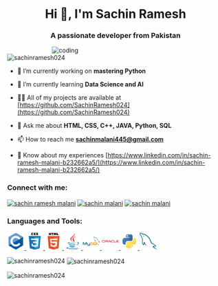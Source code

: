 <h1 align="center">Hi 👋, I'm Sachin Ramesh</h1>
<h3 align="center">A passionate developer from Pakistan</h3>

<img align="right" alt="coding" width="400" src="https://csccouncil.org/assets/img/team/cmmc.gif">

<p align="left"> <img src="https://komarev.com/ghpvc/?username=sachinramesh024&label=Profile%20views&color=0e75b6&style=flat" alt="sachinramesh024" /> </p>

- 🔭 I’m currently working on **mastering Python**

- 🌱 I’m currently learning **Data Science and AI**

- 👨‍💻 All of my projects are available at [https://github.com/SachinRamesh024](https://github.com/SachinRamesh024)

- 💬 Ask me about **HTML, CSS, C++, JAVA, Python, SQL**

- 📫 How to reach me **sachinmalani445@gmail.com**

- 📄 Know about my experiences [https://www.linkedin.com/in/sachin-ramesh-malani-b232662a5/](https://www.linkedin.com/in/sachin-ramesh-malani-b232662a5/)

<h3 align="left">Connect with me:</h3>
<p align="left">
<a href="https://linkedin.com/in/sachin ramesh malani" target="blank"><img align="center" src="https://raw.githubusercontent.com/rahuldkjain/github-profile-readme-generator/master/src/images/icons/Social/linked-in-alt.svg" alt="sachin ramesh malani" height="30" width="40" /></a>
<a href="https://fb.com/sachin malani" target="blank"><img align="center" src="https://raw.githubusercontent.com/rahuldkjain/github-profile-readme-generator/master/src/images/icons/Social/facebook.svg" alt="sachin malani" height="30" width="40" /></a>
<a href="https://instagram.com/sachin malani" target="blank"><img align="center" src="https://raw.githubusercontent.com/rahuldkjain/github-profile-readme-generator/master/src/images/icons/Social/instagram.svg" alt="sachin malani" height="30" width="40" /></a>
</p>

<h3 align="left">Languages and Tools:</h3>
<p align="left"> 
  <a href="https://www.cprogramming.com/" target="_blank" rel="noreferrer"> 
    <img src="https://raw.githubusercontent.com/devicons/devicon/master/icons/c/c-original.svg" alt="c" width="40" height="40"/> 
  </a> 
  <a href="https://www.w3schools.com/css/" target="_blank" rel="noreferrer"> 
    <img src="https://raw.githubusercontent.com/devicons/devicon/master/icons/css3/css3-original-wordmark.svg" alt="css3" width="40" height="40"/> 
  </a> 
  <a href="https://www.w3.org/html/" target="_blank" rel="noreferrer"> 
    <img src="https://raw.githubusercontent.com/devicons/devicon/master/icons/html5/html5-original-wordmark.svg" alt="html5" width="40" height="40"/> 
  </a> 
  <a href="https://www.java.com" target="_blank" rel="noreferrer"> 
    <img src="https://raw.githubusercontent.com/devicons/devicon/master/icons/java/java-original.svg" alt="java" width="40" height="40"/> 
  </a> 
  <a href="https://www.mysql.com/" target="_blank" rel="noreferrer"> 
    <img src="https://raw.githubusercontent.com/devicons/devicon/master/icons/mysql/mysql-original-wordmark.svg" alt="mysql" width="40" height="40"/> 
  </a> 
  <a href="https://www.oracle.com/" target="_blank" rel="noreferrer"> 
    <img src="https://raw.githubusercontent.com/devicons/devicon/master/icons/oracle/oracle-original.svg" alt="oracle" width="40" height="40"/> 
  </a>
  <a href="https://www.python.org" target="_blank" rel="noreferrer"> 
    <img src="https://raw.githubusercontent.com/devicons/devicon/master/icons/python/python-original.svg" alt="python" width="40" height="40"/> 
  </a>
  <a href="https://www.mysql.com/" target="_blank" rel="noreferrer"> 
    <img src="https://raw.githubusercontent.com/devicons/devicon/master/icons/mysql/mysql-original.svg" alt="sql" width="40" height="40"/> 
  </a>
</p>

<p><img align="left" src="https://github-readme-stats.vercel.app/api/top-langs?username=sachinramesh024&show_icons=true&locale=en&layout=compact" alt="sachinramesh024" /></p>

<p>&nbsp;<img align="center" src="https://github-readme-stats.vercel.app/api?username=sachinramesh024&show_icons=true&locale=en" alt="sachinramesh024" /></p>

<p><img align="center" src="https://github-readme-streak-stats.herokuapp.com/?user=sachinramesh024&" alt="sachinramesh024" /></p>

